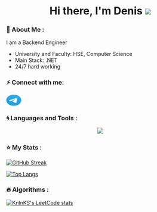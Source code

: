 <h1 align="center">Hi there, I'm Denis</a> 
<img src="https://github.com/blackcater/blackcater/raw/main/images/Hi.gif" height="32"/></h1>

### :speech_balloon: About Me :

I am a Backend Engineer

- University and Faculty: HSE, Computer Science
- Main Stack: .NET
- 24/7 hard working



### :zap: Connect with me:
  <a href="https://t.me/platina_777" target="blank"><img align="center" src="https://raw.githubusercontent.com/shbov/shbov/main/telegram.svg" alt="shbov" height="30" width="40" /></a>

### :cyclone: Languages and Tools :

<p align="center">
  <a href="https://skillicons.dev">
    <img src="https://skillicons.dev/icons?i=cs,dotnet,c,cpp,git,docker,kubernetes,elasticsearch,js,jenkins,kafka,linux,nginx,postgres,rabbitmq,react,redis,spring,java,python" />
  </a>
</p>

### :star: My Stats :

[![GitHub Streak](http://github-readme-streak-stats.herokuapp.com?user=Platinaa777&theme=dark&background=000000)](https://git.io/streak-stats)

[![Top Langs](https://github-readme-stats.vercel.app/api/top-langs/?username=Platinaa777&layout=compact&theme=vision-friendly-dark)](https://github.com/anuraghazra/github-readme-stats)

### :fire: Algorithms :

[![KnlnKS's LeetCode stats](https://leetcode-stats-six.vercel.app/api?username=platina777&theme=dark)](https://github.com/KnlnKS/leetcode-stats)
